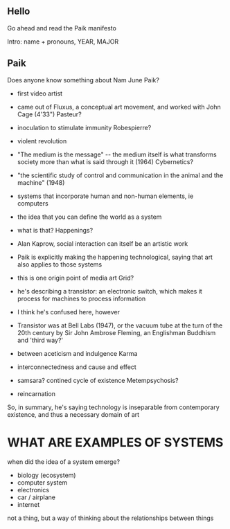 <!--## Prep
- print survey, syllabus, Paik, assignment 0
-->

## Hello
Go ahead and read the Paik manifesto

Intro: name + pronouns, YEAR, MAJOR


## Paik
Does anyone know something about Nam June Paik?

- first video artist
- came out of Fluxus, a conceptual art movement, and worked with John Cage (4'33")
Pasteur?

- inoculation to stimulate immunity
Robespierre?
- violent revolution
- "The medium is the message" -- the medium itself is what transforms society more than what is said through it (1964)
Cybernetics?
- "the scientific study of control and communication in the animal and the machine" (1948)
- systems that incorporate human and non-human elements, ie computers
- the idea that you can define the world as a system
- what is that?
Happenings?
- Alan Kaprow, social interaction can itself be an artistic work
- Paik is explicitly making the happening technological, saying that art also applies to those systems
- this is one origin point of media art
Grid?
- he's describing a transistor: an electronic switch, which makes it process for machines to process information
- I think he's confused here, however
- Transistor was at Bell Labs (1947), or the vacuum tube at the turn of the 20th century by Sir John Ambrose Fleming, an Englishman
Buddhism and 'third way?'
- between aceticism and indulgence
Karma
- interconnectedness and cause and effect
- samsara? contined cycle of existence
Metempsychosis?
- reincarnation

So, in summary, he's saying technology is inseparable from contemporary existence, and thus a necessary domain of art




# WHAT ARE EXAMPLES OF SYSTEMS
when did the idea of a system emerge?
- biology (ecosystem)
- computer system
- electronics
- car / airplane
- internet


not a thing, but a way of thinking about the relationships between things

